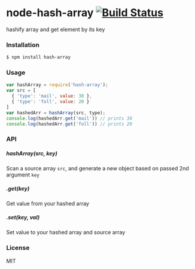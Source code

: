 
node-hash-array [![Build Status](https://travis-ci.org/yorkie/node-envm.png)](https://travis-ci.org/yorkie/node-hash-array)
=========================

hashify array and get element by its key

### Installation

```bash
$ npm install hash-array
```

### Usage

```js
var hashArray = require('hash-array');
var src = [
  { 'type': 'mail', value: 30 },
  { 'type': 'foll', value: 20 }
]
var hashedArr = hashArray(src, type);
console.log(hashedArr.get('mail')) // prints 30
console.log(hashedArr.get('foll')) // prints 20
```

### API

##### hashArray(src, key)
Scan a source array `src`, and generate a new object
based on passed 2nd argument `key`

##### .get(key)
Get value from your hashed array

##### .set(key, val)
Set value to your hashed array and source array

### License

MIT

